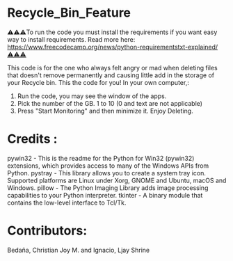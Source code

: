 # Recycle_Bin_Feature

⚠️⚠️⚠️To run the code you must install the requirements if you want easy way to install requirements. Read more here: https://www.freecodecamp.org/news/python-requirementstxt-explained/⚠️⚠️⚠️


This code is for the one who always felt angry or mad when deleting files that doesn't remove permanently and causing little add in the storage of your Recycle bin. This the code for you!
In your own computer,:
1. Run the code, you may see the window of the apps.
2. Pick the number of the GB. 1 to 10 (0 and text are not applicable)
3. Press "Start Monitoring" and then minimize it. Enjoy Deleting.

# Credits : 
pywin32 - This is the readme for the Python for Win32 (pywin32) extensions, which provides access to many of the Windows APIs from Python.
pystray - This library allows you to create a system tray icon. Supported platforms are Linux under Xorg, GNOME and Ubuntu, macOS and Windows.
pillow - The Python Imaging Library adds image processing capabilities to your Python interpreter.
tkinter - A binary module that contains the low-level interface to Tcl/Tk.

# Contributors:
Bedaña, Christian Joy M. and Ignacio, Ljay Shrine
